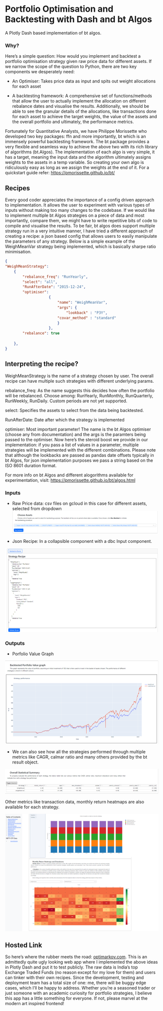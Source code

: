 # Portfolio Optimisation and Backtesting with Dash and bt Algos

A Plotly Dash based implementation of bt algos.

### Why?

Here’s a simple question: How would you implement and backtest a portfolio optimisation strategy given raw price data for different assets. If we narrow the scope of the question to Python, there are two key components we desperately need:

* An Optimiser: Takes price data as input and spits out weight allocations for each asset

* A backtesting framework: A comprehensive set of functions/methods that allow the user to actually implement the allocation on different rebalance dates and visualise the results. Additionally, we should be able to see the granular details of the allocations, like transactions done for each asset to achieve the target weights, the value of the assets and the overall portfolio and ultimately, the performance metrics.

Fortunately for Quantitative Analysts, we have Philippe Morissette who developed two key packages: ffn and more importantly, bt which is an immensely powerful backtesting framework. The bt package provides a very flexible and seamless way to achieve the above two with its rich library of algorithms (bt.Algos). The implementation of each algo is very simple, it has a target, meaning the input data and the algorithm ultimately assigns weights to the assets in a temp variable. So creating your own algo is ridiculously easy as long as we assign the weights at the end of it. For a quickstart guide refer: https://pmorissette.github.io/bt/

## Recipes

Every good coder appreciates the importance of a config driven approach to implementation. It allows the user to experiment with various types of inputs without making too many changes to the codebase. If we would like to implement multiple bt Algos strategies on a piece of data and most importantly, compare them, we might have to write repetitive bits of code to compile and visualise the results. To be fair, bt algos does support multiple strategy run in a very intuitive manner, I have tried a different approach of creating a recipe: a json based config that allows users to easily manipulate the parameters of any strategy. Below is a simple example of the WeighMeanVar strategy being implemented, which is basically sharpe ratio minimisation.


```json
{
"WeighMeanStrategy": 
    {
        "rebalance_freq": "RunYearly",
        "select": "all",
        "RunAfterDate": "2015-12-24",
        "optimiser":
                    {
                        "name": "WeighMeanVar",
                        "args": {
                            "lookback" : "P3Y",
                        "covar_method" : "standard"
                        }
                    },
        "rebalance": true

    },
}
```

## Interpreting the recipe?

WeighMeanStrategy is the name of a strategy chosen by user. The overall recipe can have multiple such strategies with different underlying params.

rebalance_freq: As the name suggests this decides how often the portfolio will be rebalanced. Choose among: RunYearly, RunMonthly, RunQuarterly, RunWeekly, RunDaily. Custom periods are not yet supported.

select: Specifies the assets to select from the data being backtested.

RunAfterDate: Date after which the strategy is implemented

optimiser: Most important parameter! The name is the bt Algos optimiser (choose any from documentation) and the args is the paramters being passed to the optimiser. Now here’s the steroid boost we provide in our implementation: if you pass a list of values in a parameter, multiple strategies will be implemented with the different combinations. 
Please note that although the lookbacks are passed as pandas date offsets typically in bt Algos, for json implementation purposes we pass a string based on the ISO 8601 duration format.

For more info on bt Algos and different alogorithms available for experimentation, visit: https://pmorissette.github.io/bt/algos.html

### Inputs

* Raw Price data: csv files on gcloud in this case for different assets, selected from dropdown
![Alt text](/readme_images/choose_assets.png?raw=true "Optional Title")

* Json Recipe: In a collapsible component with a dbc Input component.

![Alt text](/readme_images/json_recipe.png?raw=true "Optional Title")

### Outputs
* Porfolio Value Graph 

![Alt text](/readme_images/portfolio_graph.png?raw=true "Optional Title")

* We can also see how all the strategies performed through multiple metrics like CAGR, calmar ratio and many others provided by the bt result object.

![Alt text](/readme_images/statistical_summary.png?raw=true "Optional Title")

Other metrics like transaction data, monthly return heatmaps are also available for each strategy.

![Alt text](/readme_images/optimarkov-screenshot.png?raw=true "Optional Title")


## Hosted Link

So here’s where the rubber meets the road: [optimarkov.com](https://optimarkov.com/). This is an admittedly quite ugly looking web app where I implemented the above ideas in Plotly Dash and put it to test publicly. The raw data is India’s top Exchange Traded Funds (no reason except for my love for them) and users can tinker with their own recipes. Since the development, testing and deployment team has a total size of one: me, there will be buggy edge cases, which I’ll be happy to address. Whether you’re a seasoned trader or just someone with an academic curiosity for portfolio strategies, I believe this app has a little something for everyone. If not, please marvel at the modern art inspired frontend!